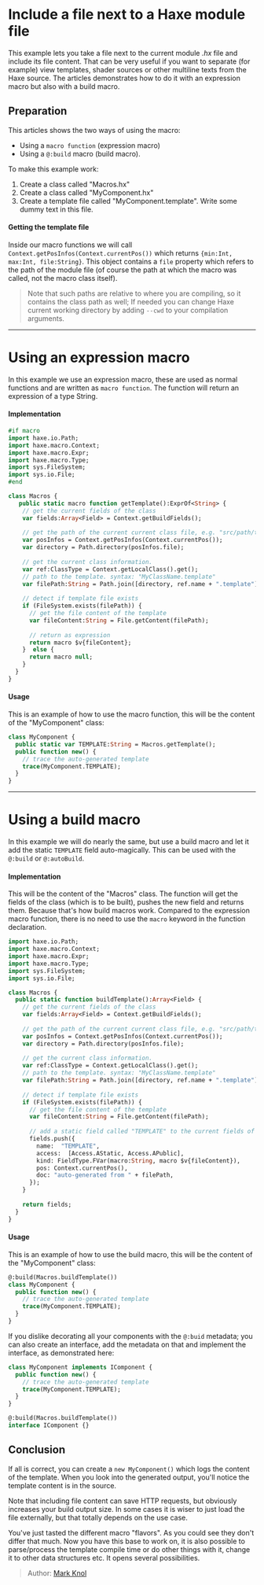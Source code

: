 [tags]: / "build-macro,building-fields,expression-macro"

# Include a file next to a Haxe module file

This example lets you take a file next to the current module _.hx_ file and include its file content. That can be very useful if you want to separate (for example) view templates, shader sources or other multiline texts from the Haxe source. The articles demonstrates how to do it with an expression macro but also with a build macro.

## Preparation

This articles shows the two ways of using the macro:

- Using a `macro function` (expression macro) 
- Using a `@:build` macro (build macro).

To make this example work:

1. Create a class called "Macros.hx"
1. Create a class called "MyComponent.hx"
1. Create a template file called "MyComponent.template". Write some dummy text in this file.

#### Getting the template file

Inside our macro functions we will call `Context.getPosInfos(Context.currentPos())` which returns `{min:Int, max:Int, file:String}`.
This object contains a `file` property which refers to the path of the module file (of course the path at which the macro was called, not the macro class itself). 

> Note that such paths are relative to where you are compiling, so it contains the class path as well; If needed you can change Haxe current working directory by adding `--cwd` to your compilation arguments.

---

# Using an expression macro

In this example we use an expression macro, these are used as normal functions and are written as `macro function`. The function will return an expression of a type String.

#### Implementation

```haxe
#if macro
import haxe.io.Path;
import haxe.macro.Context;
import haxe.macro.Expr;
import haxe.macro.Type;
import sys.FileSystem;
import sys.io.File;
#end

class Macros {
   public static macro function getTemplate():ExprOf<String> {
    // get the current fields of the class
    var fields:Array<Field> = Context.getBuildFields();
    
    // get the path of the current current class file, e.g. "src/path/to/MyClassName.hx"
    var posInfos = Context.getPosInfos(Context.currentPos());
    var directory = Path.directory(posInfos.file);
    
    // get the current class information. 
    var ref:ClassType = Context.getLocalClass().get();
    // path to the template. syntax: "MyClassName.template"
    var filePath:String = Path.join([directory, ref.name + ".template"]);
    
    // detect if template file exists
    if (FileSystem.exists(filePath)) {
      // get the file content of the template 
      var fileContent:String = File.getContent(filePath);
      
      // return as expression
      return macro $v{fileContent};
    }  else {
      return macro null;
    }
  }
}
```

#### Usage

This is an example of how to use the macro function, this will be the content of the "MyComponent" class:

```haxe
class MyComponent {
  public static var TEMPLATE:String = Macros.getTemplate();
  public function new() {
    // trace the auto-generated template
    trace(MyComponent.TEMPLATE);
  }
}
```

--- 


# Using a build macro

In this example we will do nearly the same, but use a build macro and let it add the static `TEMPLATE` field auto-magically.
This can be used with the `@:build` or `@:autoBuild`. 
 
#### Implementation

This will be the content of the "Macros" class. 
The function will get the fields of the class (which is to be built), pushes the new field and returns them. Because that's how build macros work. Compared to the expression macro function, there is no need to use the `macro` keyword in the function declaration.

```haxe
import haxe.io.Path;
import haxe.macro.Context;
import haxe.macro.Expr;
import haxe.macro.Type;
import sys.FileSystem;
import sys.io.File;

class Macros {
  public static function buildTemplate():Array<Field> {
    // get the current fields of the class
    var fields:Array<Field> = Context.getBuildFields();
    
    // get the path of the current current class file, e.g. "src/path/to/MyClassName.hx"
    var posInfos = Context.getPosInfos(Context.currentPos());
    var directory = Path.directory(posInfos.file);
    
    // get the current class information. 
    var ref:ClassType = Context.getLocalClass().get();
    // path to the template. syntax: "MyClassName.template"
    var filePath:String = Path.join([directory, ref.name + ".template"]);
    
    // detect if template file exists
    if (FileSystem.exists(filePath)) {
      // get the file content of the template 
      var fileContent:String = File.getContent(filePath);
      
      // add a static field called "TEMPLATE" to the current fields of the class
      fields.push({
        name:  "TEMPLATE",
        access:  [Access.AStatic, Access.APublic],
        kind: FieldType.FVar(macro:String, macro $v{fileContent}), 
        pos: Context.currentPos(),
        doc: "auto-generated from " + filePath,
      });
    }
    
    return fields;
  }
}
```

#### Usage

This is an example of how to use the build macro, this will be the content of the "MyComponent" class:

```haxe
@:build(Macros.buildTemplate())
class MyComponent {
  public function new() {
    // trace the auto-generated template
    trace(MyComponent.TEMPLATE);
  }
}
```

If you dislike decorating all your components with the `@:buid` metadata; you can also create an interface, add the metadata on that and implement the interface, as demonstrated here:

```haxe
class MyComponent implements IComponent {
  public function new() {
    // trace the auto-generated template
    trace(MyComponent.TEMPLATE);
  }
}

@:build(Macros.buildTemplate())
interface IComponent {}
```

## Conclusion

If all is correct, you can create a `new MyComponent()` which logs the content of the template. 
When you look into the generated output, you'll notice the template content is in the source.

Note that including file content can save HTTP requests, but obviously increases your build output size. 
In some cases it is wiser to just load the file externally, but that totally depends on the use case. 

You've just tasted the different macro "flavors". As you could see they don't differ that much. 
Now you have this base to work on, it is also possible to parse/process the template compile time or do other things with it, change it to other data structures etc. 
It opens several possibilities.

> Author: [Mark Knol](http://github.com/markknol)